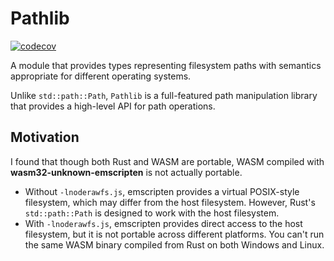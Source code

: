 # Pathlib

[![codecov](https://codecov.io/gh/TheVeryDarkness/pathlib/graph/badge.svg?token=ESDSZCI3Y5)](https://codecov.io/gh/TheVeryDarkness/pathlib)

A module that provides types representing filesystem paths with semantics appropriate for different operating systems.

Unlike `std::path::Path`, `Pathlib` is a full-featured path manipulation library that provides a high-level API for path operations.

## Motivation

I found that though both Rust and WASM are portable, WASM compiled with **wasm32-unknown-emscripten** is not actually portable.

- Without `-lnoderawfs.js`, emscripten provides a virtual POSIX-style filesystem, which may differ from the host filesystem. However, Rust's `std::path::Path` is designed to work with the host filesystem.
- With `-lnoderawfs.js`, emscripten provides direct access to the host filesystem, but it is not portable across different platforms. You can't run the same WASM binary compiled from Rust on both Windows and Linux.
